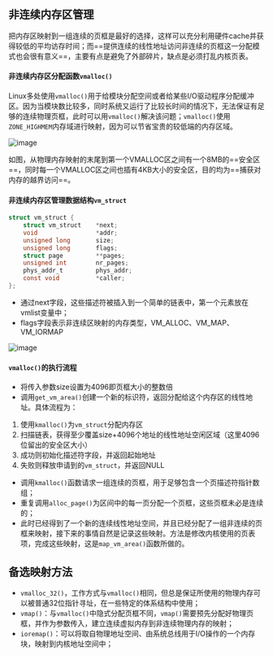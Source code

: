 ## 非连续内存区管理
把内存区映射到一组连续的页框是最好的选择，这样可以充分利用硬件cache并获得较低的平均访存时间；而==提供连续的线性地址访问非连续的页框这一分配模式也会很有意义==，主要有点是避免了外部碎片，缺点是必须打乱内核页表。

#### 非连续内存区分配函数`vmalloc()`
Linux多处使用`vmalloc()`用于给模块分配空间或者给某些I/O驱动程序分配缓冲区。因为当模块数比较多，同时系统又运行了比较长时间的情况下，无法保证有足够的连续物理页框，此时可以用`vmalloc()`解决该问题；`vmalloc()`使用`ZONE_HIGHMEM`内存域进行映射，因为可以节省宝贵的较低端的内存区域。

![image](https://img-blog.csdn.net/20160929211548071)

如图，从物理内存映射的末尾到第一个VMALLOC区之间有一个8MB的==安全区==，同时每一个VMALLOC区之间也插有4KB大小的安全区，目的均为==捕获对内存的越界访问==。

#### 非连续内存区管理数据结构`vm_struct`
```c
struct vm_struct {
    struct vm_struct    *next;
    void                *addr;
    unsigned long       size;
    unsigned long       flags;
    struct page         **pages;
    unsigned int        nr_pages;
    phys_addr_t         phys_addr;
    const void          *caller;
};
```
- 通过next字段，这些描述符被插入到一个简单的链表中，第一个元素放在vmlist变量中；
- flags字段表示非连续区映射的内存类型，VM_ALLOC、VM_MAP、VM_IORMAP

![image](https://img-blog.csdn.net/20160929211618447)

#### `vmalloc()`的执行流程
- 将传入参数size设置为4096即页框大小的整数倍
- 调用`get_vm_area()`创建一个新的标识符，返回分配给这个内存区的线性地址。具体流程为：
1. 使用`kmalloc()`为`vm_struct`分配内存区
2. 扫描链表，获得至少覆盖size+4096个地址的线性地址空闲区域（这里4096位留出的安全区大小）
3. 成功则初始化描述符字段，并返回起始地址
4. 失败则释放申请到的`vm_struct`，并返回NULL

- 调用`kmalloc()`函数请求一组连续的页框，用于足够包含一个页描述符指针数组；
- 重复调用`alloc_page()`为区间中的每一页分配一个页框，这些页框未必是连续的；
- 此时已经得到了一个新的连续线性地址空间，并且已经分配了一组非连续的页框来映射，接下来的事情自然是记录这些映射。方法是修改内核使用的页表项，完成这些映射，这是`map_vm_area()`函数所做的。


## 备选映射方法
- `vmalloc_32()`，工作方式与`vmalloc()`相同，但总是保证所使用的物理内存可以被普通32位指针寻址，在一些特定的体系结构中使用；
- `vmap()`：与`vmalloc()`中隐式分配页框不同，`vmap()`需要预先分配好物理页框，并作为参数传入，建立连续虚拟内存到非连续物理内存的映射；
- `ioremap()`：可以将取自物理地址空间、由系统总线用于I/O操作的一个内存块，映射到内核地址空间中；

